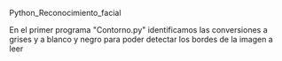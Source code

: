 Python_Reconocimiento_facial

En el primer programa "Contorno.py" identificamos las conversiones a grises y a blanco y negro para poder detectar los bordes de la imagen a leer

